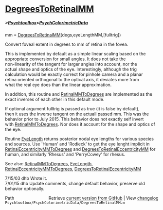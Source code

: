 # [DegreesToRetinalMM](DegreesToRetinalMM)
##### >[Psychtoolbox](Psychtoolbox)>[PsychColorimetricData](PsychColorimetricData)

 mm = [DegreesToRetinalMM](DegreesToRetinalMM)(degs,eyeLengthMM,[fulltrig])  
  
Convert foveal extent in degrees to mm of retina in the fovea.  
  
This is implemented by default as a simple linear scaling based on the  
appropriate conversion for small angles.  It does not take the  
non-linearity of the tangent for larger angles into account, nor the  
actual shape and optics of the eye.  Interestingly, although the trig  
calculation would be exactly correct for pinhole camera and a planar  
retina oriented orthogonal to the optical axis, it deviates more from  
what the real eye does than the linear approximation.  
  
In addition, this routine and [RetinalMMToDegrees](RetinalMMToDegrees) are implemented as the  
exact inverses of each other in this default mode.  
  
If optional argument fulltrig is passed as true (it is false by default),  
then it uses the inverse tangent on the actuall passed mm.  This was the  
behavior prior to July 2015. This behavior does not exactly self invert  
with [RetinalMMToDegrees](RetinalMMToDegrees).  Nor does it account for the shape and optics of  
the eye.  
  
Routine [EyeLength](EyeLength) returns posterior nodal eye lengths for various species  
and sources.  Use 'Human' and 'Rodieck' to get the eye lenght implicit in  
[RetinalEccentricityMMToDegrees](RetinalEccentricityMMToDegrees) and [DegreesToRetinalEccentricityMM](DegreesToRetinalEccentricityMM) for  
human, and similarly 'Rhesus' and 'PerryCowey' for rhesus.  
  
See also: [RetinalMMToDegrees](RetinalMMToDegrees), [EyeLength](EyeLength), [RetinalEccentricityMMToDegrees](RetinalEccentricityMMToDegrees), [DegreesToRetinalEccentricityMM](DegreesToRetinalEccentricityMM)  
  
7/15/03  dhb  Wrote it.  
7/01/15  dhb  Update comments, change default behavior, preserve old behavior optionally.  




<div class="code_header" style="text-align:right;">
  <span style="float:left;">Path&nbsp;&nbsp;</span> <span class="counter">Retrieve <a href=
  "https://raw.github.com/Psychtoolbox-3/Psychtoolbox-3/beta/Psychtoolbox/PsychColorimetricData/DegreesToRetinalMM.m">current version from GitHub</a> | View <a href=
  "https://github.com/Psychtoolbox-3/Psychtoolbox-3/commits/beta/Psychtoolbox/PsychColorimetricData/DegreesToRetinalMM.m">changelog</a></span>
</div>
<div class="code">
  <code>Psychtoolbox/PsychColorimetricData/DegreesToRetinalMM.m</code>
</div>

